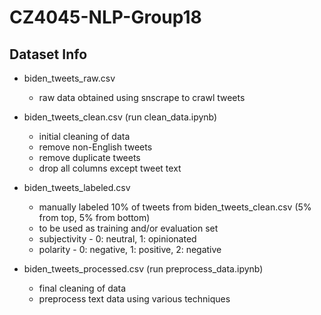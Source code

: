 # CZ4045-NLP-Group18

## Dataset Info
* biden_tweets_raw.csv
    - raw data obtained using snscrape to crawl tweets

* biden_tweets_clean.csv (run clean_data.ipynb)
    - initial cleaning of data
    - remove non-English tweets
    - remove duplicate tweets
    - drop all columns except tweet text

* biden_tweets_labeled.csv
    - manually labeled 10% of tweets from biden_tweets_clean.csv (5% from top, 5% from bottom)
    - to be used as training and/or evaluation set 
    - subjectivity - 0: neutral, 1: opinionated
    - polarity - 0: negative, 1: positive, 2: negative

* biden_tweets_processed.csv (run preprocess_data.ipynb)
    - final cleaning of data
    - preprocess text data using various techniques